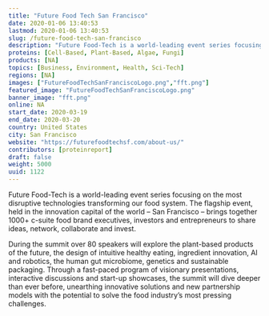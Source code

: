 ```yaml
---
title: "Future Food Tech San Francisco"
date: 2020-01-06 13:40:53
lastmod: 2020-01-06 13:40:53
slug: /future-food-tech-san-francisco
description: "Future Food-Tech is a world-leading event series focusing on the most disruptive technologies transforming our food system. The flagship event, held in the innovation capital of the world – San Francisco – brings together 1000+ c-suite food brand executives, investors and entrepreneurs to share ideas, network, collaborate and invest."
proteins: [Cell-Based, Plant-Based, Algae, Fungi]
products: [NA]
topics: [Business, Environment, Health, Sci-Tech]
regions: [NA]
images: ["FutureFoodTechSanFranciscoLogo.png","fft.png"]
featured_image: "FutureFoodTechSanFranciscoLogo.png"
banner_image: "fft.png"
online: NA
start_date: 2020-03-19
end_date: 2020-03-20
country: United States
city: San Francisco
website: "https://futurefoodtechsf.com/about-us/"
contributors: [proteinreport]
draft: false
weight: 5000
uuid: 1122
---
```

<p>Future Food-Tech is a world-leading event series focusing on the most disruptive technologies transforming our food system. The flagship event, held in the innovation capital of the world – San Francisco – brings together 1000+ c-suite food brand executives, investors and entrepreneurs to share ideas, network, collaborate and invest.</p>
<p>During the summit over 80 speakers will explore the plant-based products of the future, the design of intuitive healthy eating, ingredient innovation, AI and robotics, the human gut microbiome, genetics and sustainable packaging. Through a fast-paced program of visionary presentations, interactive discussions and start-up showcases, the summit will dive deeper than ever before, unearthing innovative solutions and new partnership models with the potential to solve the food industry’s most pressing challenges.</p>
